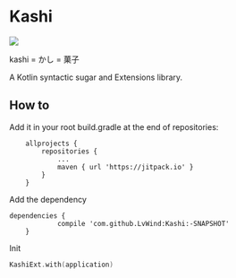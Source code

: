 # Kashi

[![](https://jitpack.io/v/LvWind/Kashi.svg)](https://jitpack.io/#LvWind/Kashi)

kashi = かし = 菓子

A Kotlin syntactic sugar and Extensions library.

##	How to

Add it in your root build.gradle at the end of repositories:

```
	allprojects {
		repositories {
			...
			maven { url 'https://jitpack.io' }
		}
	}
```

Add the dependency

```
dependencies {
	        compile 'com.github.LvWind:Kashi:-SNAPSHOT'
	}
```

Init

```kotlin
KashiExt.with(application)
```
